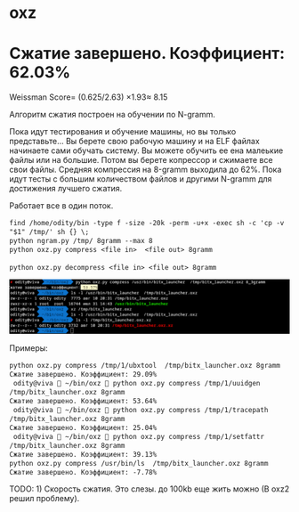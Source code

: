 # oxz

# Сжатие завершено. Коэффициент: 62.03%

Weissman Score= (0.625/2.63) ×1.93≈   8.15

Алгоритм сжатия построен на обучении по N-gramm.

Пока идут тестирования и обучение машины, но вы только представьте...
Вы берете свою рабочую машину и на ELF файлах начинаете сами обучать систему. Вы можете обучить ее ена малеькие файлы или на большие.
Потом вы берете копрессор и сжимаете все свои файлы. Средняя компрессия на 8-gramm выходила до 62%. Пока идут тесты с большим количеством файлов и другими N-gramm  для достижения лучшего сжатия.

Работает все в один поток.

```
find /home/odity/bin -type f -size -20k -perm -u+x -exec sh -c 'cp -v "$1" /tmp/' sh {} \;
python ngram.py /tmp/ 8gramm --max 8
python oxz.py compress <file in>  <file out> 8gramm

python oxz.py decompress <file in> <file out> 8gramm
```

<img src="https://github.com/oditynet/oxz/blob/main/result.png" title="example" width="800" />

Примеры:
```
python oxz.py compress /tmp/1/ubxtool  /tmp/bitx_launcher.oxz 8gramm
Сжатие завершено. Коэффициент: 29.09%
 odity@viva  ~/bin/oxz  python oxz.py compress /tmp/1/uuidgen  /tmp/bitx_launcher.oxz 8gramm
Сжатие завершено. Коэффициент: 53.64%
 odity@viva  ~/bin/oxz  python oxz.py compress /tmp/1/tracepath  /tmp/bitx_launcher.oxz 8gramm 
Сжатие завершено. Коэффициент: 25.04%
 odity@viva  ~/bin/oxz  python oxz.py compress /tmp/1/setfattr  /tmp/bitx_launcher.oxz 8gramm
Сжатие завершено. Коэффициент: 39.13%
python oxz.py compress /usr/bin/ls  /tmp/bitx_launcher.oxz 8gramm 
Сжатие завершено. Коэффициент: -7.78%
```


TODO: 1) Скорость сжатия. Это слезы. до 100kb еще жить можно (В oxz2 решил проблему).
